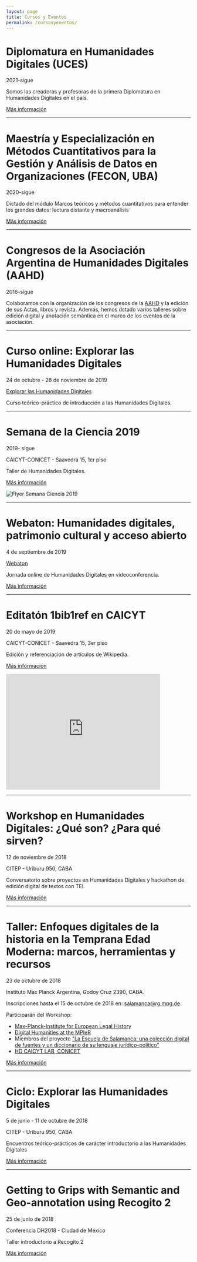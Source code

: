 ```yaml
---
layout: page
title: Cursos y Eventos
permalink: /cursosyeventos/
---
```

# Diplomatura en Humanidades Digitales (UCES)

2021-sigue

Somos las creadoras y profesoras de la primera Diplomatura en Humanidades Digitales en el país.

[Más información](https://www.uces.edu.ar/carreras-escuela-negocios/gestion-del-talento-humano/diplomatura-humanidades-digitales)

----------

# Maestría y Especialización en Métodos Cuantitativos para la Gestión y Análisis de Datos en Organizaciones (FECON, UBA)

2020-sigue

Dictado del módulo Marcos teóricos y métodos cuantitativos para entender los grandes datos: lectura distante y macroanálisis

[Más información](https://www.uba.ar/posgrados/noticia.php?id=307)

---------

# Congresos de la Asociación Argentina de Humanidades Digitales (AAHD)

2016-sigue

Colaboramos con la organización de los congresos de la [AAHD](https://aahd.net.ar/) y la edición de sus Actas, libros y revista. Además, hemos dctado varios talleres sobre edición digital y anotación semántica en el marco de los eventos de la asociación.

----


# Curso online: Explorar las Humanidades Digitales

24 de octubre - 28 de noviembre de 2019

[Explorar las Humanidades Digitales](http://citep.rec.uba.ar/explorar-las-humanidades-digitales/)

Curso teórico-práctico de introducción a las Humanidades Digitales.


-----------

# Semana de la Ciencia 2019

2019- sigue

CAICYT-CONICET - Saavedra 15, 1er piso

Taller de Humanidades Digitales.

[Más información](http://www.semanadelaciencia.mincyt.gob.ar/)

![Flyer Semana Ciencia 2019]({{site.baseurl}}/assets/img/posts/semana-ciencia-2019-flyer.jpg)

-----------

# Webaton: Humanidades digitales, patrimonio cultural y acceso abierto

4 de septiembre de 2019

[Webaton](http://cor.to/githubwebaton)

Jornada online de Humanidades Digitales en videoconferencia.

[Más información](/assets/img/posts/webaton1.jpg)

-----------

# Editatón 1bib1ref en CAICYT

20 de mayo de 2019

CAICYT-CONICET - Saavedra 15, 3er piso

Edición y referenciación de artículos de Wikipedia.

[Más información](assets/img/posts/semana-ciencia-2019-flyer.jpg)

<iframe width="420" height="315" src="https://www.youtube.com/embed/yntF5W8URAY" frameborder="0" allowfullscreen>
  <p>Your browser does not support iframes.</p>
</iframe>

-----------

# Workshop en Humanidades Digitales: ¿Qué son? ¿Para qué sirven?

12 de noviembre de 2018

CITEP - Uriburu 950, CABA

Conversatorio sobre proyectos en Humanidades Digitales y hackathon de edición digital de textos con TEI.

[Más información]({{site.baseurl}}/assets/img/posts/cronograma-workshop-12nov2018.jpg)

-----------

# Taller: Enfoques digitales de la historia en la Temprana Edad Moderna: marcos, herramientas y recursos

23 de octubre de 2018

Instituto Max Planck Argentina, Godoy Cruz 2390, CABA.

Inscripciones hasta el 15 de octubre de 2018 en: salamanca@rg.mpg.de.

Participarán del Workshop:

* [Max-Planck-Institute for European Legal History](https://www.rg.mpg.de/en) 
* [Digital Humanities at the MPIeR](https://www.rg.mpg.de/1490170/digital_humanities)
* Miembros del proyecto ["La Escuela de Salamanca: una colección digital de fuentes y un diccionario de su lenguaje jurídico-político"](https://www.salamanca.school/en/index.html)
* [HD CAICYT LAB, CONICET](https://hdcaicyt.github.io)

[Más información](https://blog.salamanca.school/es/2018/10/04/digital-approaches-to-early-modern-history-frameworks-tools-and-resources-workshop/)

-----------

# Ciclo: Explorar las Humanidades Digitales

5 de junio - 11 de octubre de 2018

CITEP - Uriburu 950, CABA

Encuentros teórico-prácticos de carácter introductorio a las Humanidades Digitales

[Más información](http://citep.rec.uba.ar/explorar-hd/)

-----------

# Getting to Grips with Semantic and Geo-annotation using Recogito 2

25 de junio de 2018

Conferencia DH2018 - Ciudad de México

Taller introductorio a Recogito 2

[Más información](https://dh2018.adho.org/talleres/)
